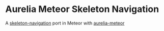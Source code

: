 # Aurelia Meteor Skeleton Navigation

A [skeleton-navigation](http://github.com/aurelia/skeleton-navigation) port in Meteor with [aurelia-meteor](http://github.com/ahmedshuhel/aurelia-meteor)



